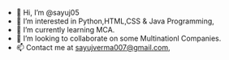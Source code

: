 - 👋 Hi, I’m @sayuj05
- 👀 I’m interested in Python,HTML,CSS & Java Programming,
- 🌱 I’m currently learning MCA.
- 💞️ I’m looking to collaborate on some Multinationl Companies.
- 📫 Contact me at sayujverma007@gmail.com,

<!---
sayuj05/sayuj05 is a ✨ special ✨ repository because its `README.md` (this file) appears on your GitHub profile.
You can click the Preview link to take a look at your changes.
--->
